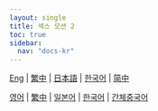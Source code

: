 ```yaml
---
layout: single
title: 섹스 모션 2
toc: true
sidebar:
  nav: "docs-kr"
---
```

[Eng](/dancexr/features/sfb_motion) | [繁中](/tw/dancexr/features/sfb_motion) | [日本語](/jp/dancexr/features/sfb_motion) | [한국어](/kr/dancexr/features/sfb_motion) | [简中](/zh/dancexr/features/sfb_motion)

[영어](/dancexr/features/sfb_motion) | [繁中](/tw/dancexr/features/sfb_motion) | [일본어](/jp/dancexr/features/sfb_motion) | [한국어](/kr/dancexr/features/sfb_motion) | [간체중국어](/zh/dancexr/features/sfb_motion)